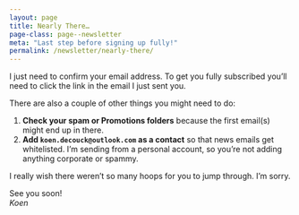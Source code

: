 ```yaml
---
layout: page
title: Nearly There…
page-class: page--newsletter
meta: "Last step before signing up fully!"
permalink: /newsletter/nearly-there/
---
```


I just need to confirm your email address. To get you fully subscribed you’ll
need to click the link in the email I just sent you.

There are also a couple of other things you might need to do:

1. **Check your spam or Promotions folders** because the first email(s) might
   end up in there.
2. **Add `koen.decouck@outlook.com` as a contact** so that news emails get
   whitelisted. I’m sending from a personal account, so you’re not adding
anything corporate or spammy.

I really wish there weren’t so many hoops for you to jump through. I’m sorry.

See you soon!  
_Koen_
